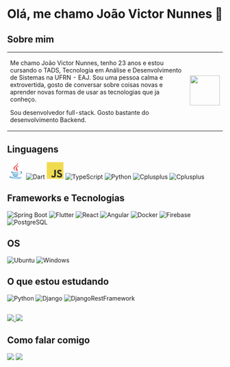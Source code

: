 # Olá, me chamo João Victor Nunnes 👋

## Sobre mim 

<table>
  <tr>
    <td>
      <p>Me chamo João Victor Nunnes, tenho 23 anos e estou cursando o TADS, Tecnologia em Análise e Desenvolvimento de Sistemas na UFRN - EAJ. Sou uma pessoa calma e extrovertida, gosto de conversar sobre coisas novas e aprender novas formas de usar as tecnologias que ja conheço.</p>
      <p>
        Sou desenvolvedor full-stack. Gosto bastante do desenvolvimento Backend.
      </p>
    </td>
    <td>
      <img src="https://media.tenor.com/sHo1rVHyRnQAAAAi/dancing_doge.gif" width="70" height="70">
    </td>
  </tr>
</table>




## Linguagens
<div style='display: inline-block'>
  <img alt="Java" src="https://raw.githubusercontent.com/devicons/devicon/master/icons/java/java-original.svg" width="40" heigth="40" />
  <img alt="Dart" src="https://cdn.jsdelivr.net/gh/devicons/devicon/icons/dart/dart-original.svg" width="40" heigth="40" />
  <img alt="JavaScript" src="https://raw.githubusercontent.com/devicons/devicon/master/icons/javascript/javascript-original.svg" width="40" heigth="40" />
  <img alt="TypeScript" src="https://cdn.jsdelivr.net/gh/devicons/devicon/icons/typescript/typescript-original.svg" width="40" heigth="40" />
  <img alt="Python" src="https://cdn.jsdelivr.net/gh/devicons/devicon@latest/icons/python/python-original.svg" width="40" heigth="40" />
  <img alt="Cplusplus" src="https://cdn.jsdelivr.net/gh/devicons/devicon@latest/icons/cplusplus/cplusplus-original.svg" width="40" heigth="40" />
  <img alt="Cplusplus" src="https://cdn.jsdelivr.net/gh/devicons/devicon@latest/icons/php/php-original.svg" width="40" heigth="40" />
</div>

## Frameworks e Tecnologias

<div style='display: inline-block'>
  <img alt="Spring Boot" src="https://cdn.jsdelivr.net/gh/devicons/devicon/icons/spring/spring-original.svg" width="40" heigth="40" />
  <img alt="Flutter" src="https://cdn.jsdelivr.net/gh/devicons/devicon/icons/flutter/flutter-original.svg" width="40" heigth="40" />
  <img alt="React" src="https://cdn.jsdelivr.net/gh/devicons/devicon/icons/react/react-original.svg" width="40" heigth="40" />
  <img alt="Angular" src="https://cdn.jsdelivr.net/gh/devicons/devicon/icons/angularjs/angularjs-original.svg" width="40" heigth="40" />
  <img alt="Docker" src="https://cdn.jsdelivr.net/gh/devicons/devicon/icons/docker/docker-original.svg" width="50" heigth="50" />
  <img alt="Firebase" src="https://cdn.jsdelivr.net/gh/devicons/devicon@latest/icons/firebase/firebase-original.svg" width="40" heigth="40" />
  <img alt="PostgreSQL" src="https://cdn.jsdelivr.net/gh/devicons/devicon@latest/icons/postgresql/postgresql-original.svg" width="40" heigth="40" />
</div>

## OS
<div style='display: inline-block'>
  <img alt="Ubuntu" src="https://cdn.jsdelivr.net/gh/devicons/devicon@latest/icons/apple/apple-original.svg" width="40" heigth="40" />
  <img alt="Windows" src="https://cdn.jsdelivr.net/gh/devicons/devicon@latest/icons/windows11/windows11-original.svg" width="40" heigth="40" />
</div>          
          
## O que estou estudando
<div style='display: inline-block'>
  <img alt="Python" src="https://cdn.jsdelivr.net/gh/devicons/devicon@latest/icons/python/python-original.svg" width="40" heigth="40" />
  <img alt="Django" src="https://cdn.jsdelivr.net/gh/devicons/devicon@latest/icons/django/django-plain.svg" width="40" heigth="40" />
  <img alt="DjangoRestFramework" src="https://cdn.jsdelivr.net/gh/devicons/devicon@latest/icons/djangorest/djangorest-original.svg" width="50" heigth="50" />
</div>

##
<div>
  <a href="https://github.com/Erickhbs">
    <img loading="lazy" height="180em" src="https://github-readme-stats.vercel.app/api?username=joaovictornunnes&show_icons=true&theme=dark&include_all_commits=true&count_private=true"/>
    <img loading="lazy" height="180em" src="https://github-readme-stats.vercel.app/api/top-langs/?username=joaovictornunnes&layout=compact&langs_count=7&theme=dark"/>
  </a>
</div>

## Como falar comigo
<div>
  <a href = "mailto:erick.tsh.barros@gmail.com"><img loading="lazy" src="https://img.shields.io/badge/Gmail-D14836?style=for-the-badge&logo=gmail&logoColor=white" target="_blank"></a>
  <a href="https://www.linkedin.com/in/erickhbs" target="_blank"><img loading="lazy" src="https://img.shields.io/badge/-LinkedIn-%230077B5?style=for-the-badge&logo=linkedin&logoColor=white" target="_blank"></a>   
</div>
